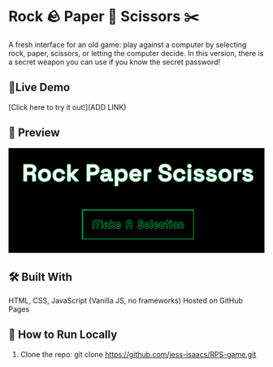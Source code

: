 # Rock 🪨 Paper 📄 Scissors ✂️

A fresh interface for an old game: play against a computer by selecting rock, paper, scissors, or letting the computer decide. In this version, there is a secret weapon you can use if you know the secret password!

## 🚀Live Demo
[Click here to try it out!](ADD LINK)

## 🎥 Preview
![Rock Paper Scissors Game Screenshot](assets/images/RPS_Preview.png)

## 🛠️ Built With
HTML, CSS, JavaScript (Vanilla JS, no frameworks)
Hosted on GitHub Pages

## 🔧 How to Run Locally
1. Clone the repo:
git clone https://github.com/jess-isaacs/RPS-game.git
